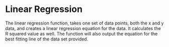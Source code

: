 # Linear Regression

The linear regression function, takes one set of data points, both the x and y data, and creates a linear regression equation for the data. It calculates the R squared value as well. The function will also output the equation for the best fitting line of the data set provided.
